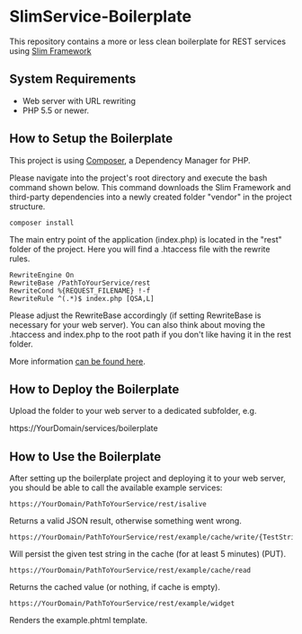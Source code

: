 # SlimService-Boilerplate
This repository contains a more or less clean boilerplate for REST services using [Slim Framework](http://slimframework.com)

## System Requirements

* Web server with URL rewriting 
* PHP 5.5 or newer.

## How to Setup the Boilerplate
This project is using  [Composer](https://getcomposer.org), a Dependency Manager for PHP.

Please navigate into the project's root directory and execute the bash command shown below. This command downloads the Slim Framework and third-party dependencies into a newly created folder "vendor" in the project structure.

    composer install
    
The main entry point of the application (index.php) is located in the "rest" folder of the project. Here you will find a .htaccess file with the rewrite rules.

    RewriteEngine On
    RewriteBase /PathToYourService/rest
    RewriteCond %{REQUEST_FILENAME} !-f
    RewriteRule ^(.*)$ index.php [QSA,L]

Please adjust the RewriteBase accordingly (if setting RewriteBase is necessary for your web server). You can also think about moving the .htaccess and index.php to the root path if you don't like having it in the rest folder.

More information [can be found here](https://www.slimframework.com/docs/start/web-servers.html).

## How to Deploy the Boilerplate

Upload the folder to your web server to a dedicated subfolder, e.g.

https://YourDomain/services/boilerplate

## How to Use the Boilerplate

After setting up the boilerplate project and deploying it to your web server, you should be able to call the available example services:

    https://YourDomain/PathToYourService/rest/isalive

Returns a valid JSON result, otherwise something went wrong.

    https://YourDomain/PathToYourService/rest/example/cache/write/{TestString}
    
Will persist the given test string in the cache (for at least 5 minutes) (PUT).

    https://YourDomain/PathToYourService/rest/example/cache/read

Returns the cached value (or nothing, if cache is empty).

    https://YourDomain/PathToYourService/rest/example/widget
    
Renders the example.phtml template.


